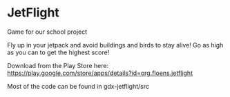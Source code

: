 JetFlight
=========

Game for our school project

Fly up in your jetpack and avoid buildings and birds to stay alive! Go as high as you can to get the highest score!

Download from the Play Store here: https://play.google.com/store/apps/details?id=org.floens.jetflight

Most of the code can be found in gdx-jetflight/src
